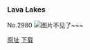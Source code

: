 ### Lava Lakes
No.2980
![图片不见了~~~](https://imgs.xkcd.com/comics/lava_lakes.png)

[原址](https://xkcd.com//2980) [下载](https://imgs.xkcd.com/comics/lava_lakes.png)

